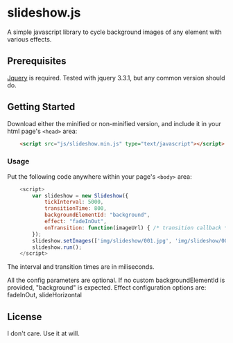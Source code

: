 # slideshow.js

A simple javascript library to cycle background images of any element with various effects. 

## Prerequisites

[Jquery](http://jquery.com) is required. Tested with jquery 3.3.1, but any common version should do.


## Getting Started

Download either the minified or non-minified version, and include it in your html page's `<head>` area:
```html
    <script src="js/slideshow.min.js" type="text/javascript"></script>
```


### Usage

Put the following code anywhere within your page's `<body>` area:
```javascript
    <script>
        var slideshow = new Slideshow({
            tickInterval: 5000, 
            transitionTime: 800,
            backgroundElementId: "background",
            effect: "fadeInOut",
            onTransition: function(imageUrl) { /* transition callback */ }
        });
        slideshow.setImages(['img/slideshow/001.jpg', 'img/slideshow/002.jpg']);
        slideshow.run();
    </script> 
```

The interval and transition times are in miliseconds. 

All the config parameters are optional. If no custom backgroundElementId is provided, "background" is expected.
Effect configuration options are: fadeInOut, slideHorizontal

## License
I don't care. Use it at will. 
